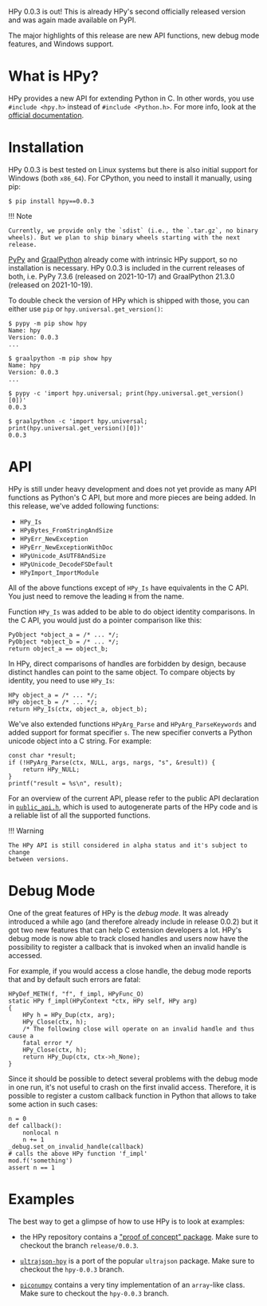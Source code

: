 <!--
.. title: hpy 0.0.3: Second public release
.. slug: hpy-0.0.3-second-public-release
.. date: 2021-10-22 15:00:00 UTC
.. author: fangerer
.. tags:
.. category:
.. link:
.. description:
.. type: text
-->

HPy 0.0.3 is out! This is already HPy's second officially released version and
was again made available on PyPI.

The major highlights of this release are new API functions, new debug mode
features, and Windows support.

<!--TEASER_END-->

What is HPy?
============

HPy provides a new API for extending Python in C. In other words, you use
`#include <hpy.h>` instead of `#include <Python.h>`. For more info, look at
the
[official documentation](https://docs.hpyproject.org/en/latest/overview.html).


Installation
============

HPy 0.0.3 is best tested on Linux systems but there is also initial support for
Windows (both `x86_64`).
For CPython, you need to install it manually, using pip:

```
$ pip install hpy==0.0.3
```

!!! Note

    Currently, we provide only the `sdist` (i.e., the `.tar.gz`, no binary
    wheels). But we plan to ship binary wheels starting with the next release.


[PyPy](https://pypy.org) and [GraalPython](https://graalvm.org/python/) already
come with intrinsic HPy support, so no installation is necessary. HPy 0.0.3 is
included in the current releases of both, i.e. PyPy 7.3.6 (released on 
2021-10-17) and GraalPython 21.3.0 (released on 2021-10-19).

To double check the version of HPy which is shipped with those, you can either
use `pip` or `hpy.universal.get_version()`:

```
$ pypy -m pip show hpy
Name: hpy
Version: 0.0.3
...

$ graalpython -m pip show hpy
Name: hpy
Version: 0.0.3
...

$ pypy -c 'import hpy.universal; print(hpy.universal.get_version()[0])'
0.0.3

$ graalpython -c 'import hpy.universal; print(hpy.universal.get_version()[0])'
0.0.3
```

API
===

HPy is still under heavy development and does not yet provide as many API
functions as Python's C API, but more and more pieces are being added.
In this release, we've added following functions:

  - `HPy_Is`
  - `HPyBytes_FromStringAndSize`
  - `HPyErr_NewException`
  - `HPyErr_NewExceptionWithDoc`
  - `HPyUnicode_AsUTF8AndSize`
  - `HPyUnicode_DecodeFSDefault`
  - `HPyImport_ImportModule`

All of the above functions except of `HPy_Is` have equivalents in the C API. You
just need to remove the leading `H` from the name.

Function `HPy_Is` was added to be able to do object identity comparisons. In the
C API, you would just do a pointer comparison like this:

```
PyObject *object_a = /* ... */;
PyObject *object_b = /* ... */;
return object_a == object_b;
```

In HPy, direct comparisons of handles are forbidden by design, because distinct
handles can point to the same object. To compare objects by identity, you need
to use `HPy_Is`:

```
HPy object_a = /* ... */;
HPy object_b = /* ... */;
return HPy_Is(ctx, object_a, object_b);
```

We've also extended functions `HPyArg_Parse` and `HPyArg_ParseKeywords` and
added support for format specifier `s`. The new specifier converts a Python
unicode object into a C string. For example:

```
const char *result;
if (!HPyArg_Parse(ctx, NULL, args, nargs, "s", &result)) {
    return HPy_NULL;
}
printf("result = %s\n", result);
```

For an overview of the current API, please refer to the public API declaration
in [`public_api.h`](https://github.com/hpyproject/hpy/blob/release/0.0.3/hpy/tools/autogen/public_api.h#L107-L298),
which is used to autogenerate parts of the HPy code and is a reliable list of
all the supported functions.

!!! Warning

    The HPy API is still considered in alpha status and it's subject to change
    between versions.

Debug Mode
===

One of the great features of HPy is the _debug mode_. It was already introduced
a while ago (and therefore already include in release 0.0.2) but it got two new
features that can help C extension developers a lot.
HPy's debug mode is now able to track closed handles and users now have the
possibility to register a callback that is invoked when an invalid handle is
accessed.

For example, if you would access a close handle, the debug mode reports that and
by default such errors are fatal:

```
HPyDef_METH(f, "f", f_impl, HPyFunc_O)
static HPy f_impl(HPyContext *ctx, HPy self, HPy arg)
{
    HPy h = HPy_Dup(ctx, arg);
    HPy_Close(ctx, h);
    /* The following close will operate on an invalid handle and thus cause a
    fatal error */
    HPy_Close(ctx, h);
    return HPy_Dup(ctx, ctx->h_None);
}
```

Since it should be possible to detect several problems with the debug mode in
one run, it's not useful to crash on the first invalid access. Therefore, it is
possible to register a custom callback function in Python that allows to take
some action in such cases:

```
n = 0
def callback():
    nonlocal n
    n += 1
_debug.set_on_invalid_handle(callback)
# calls the above HPy function 'f_impl'
mod.f('something')
assert n == 1
```

Examples
========

The best way to get a glimpse of how to use HPy is to look at examples:

  - the HPy repository contains a
    ["proof of concept" package](https://github.com/hpyproject/hpy/tree/release/0.0.3/proof-of-concept). 
    Make sure to checkout the branch `release/0.0.3`.

  - [`ultrajson-hpy`](https://github.com/hpyproject/ultrajson-hpy/tree/hpy-0.0.3)
    is a port of the popular `ultrajson` package. Make sure to checkout the
    `hpy-0.0.3` branch.

  - [`piconumpy`](https://github.com/hpyproject/piconumpy/tree/hpy-0.0.3)
    contains a very tiny implementation of an `array`-like class. Make sure to
    checkout the `hpy-0.0.3` branch.
